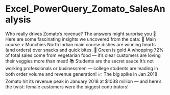 # Excel_PowerQuery_Zomato_SalesAnalysis
Who really drives Zomato’s revenue? The answers might surprise you 👀
 Here are some fascinating insights we uncovered from the data:
🍛 Main course > Munchies
 North Indian main course dishes are winning hearts (and orders) over snacks and quick bites.
🥦 Green is gold
 A whopping 72% of total sales come from vegetarian food — it’s clear customers are loving their veggies more than meat!
📚 Students are the secret sauce
 It’s not working professionals or businessmen — college students are leading in both order volume and revenue generation!
📈 The big spike in Jan 2018
 Zomato hit its revenue peak in January 2018 at $1038 million — and here’s the twist: female customers were the biggest contributors!
